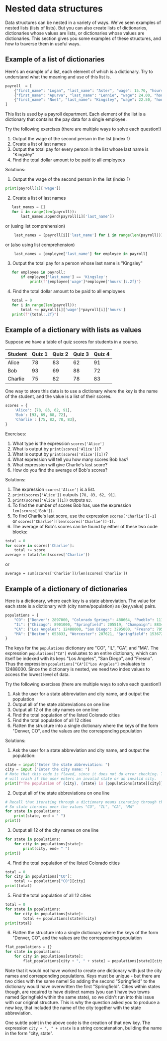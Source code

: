 # Nested data structures

Data structures can be nested in a variety of ways. We've seen examples of nested lists (lists of lists).
But you can also create lists of dictionaries, dictionaries whose values are lists, or dictionaries whose values are dictionaries.
This section gives you some examples of these structures, and how to traverse them in useful ways.

## Example of a list of dictionaries
Here's an example of a list, each element of which is a dictionary. Try to understand what the meaning and use of this list is.
```python
payroll  = [
    {"first_name": "Logan", "last_name": "Aster", "wage": 15.70, "hours": 37},
    {"first_name": "Apurva", "last_name": "Lennie", "wage": 24.00, "hours": 15},
    {"first_name": "Noel", "last_name": "Kingsley", "wage": 22.50, "hours": 25},
]
```
This list is used by a payroll department. Each element of the list is a dictionary that contains the pay data for a single employee.

Try the following exercises (there are multiple ways to solve each question!)
1. Output the wage of the second person in the list (index 1)
2. Create a list of last names
3. Output the total pay for every person in the list whose last name is "Kingsley"
4. Find the total dollar amount to be paid to all employees

Solutions:
1. Output the wage of the second person in the list (index 1)
```python
print(payroll[1]['wage'])
```

2. Create a list of last names
```python
   last_names = []
   for i in range(len(payroll)):
       last_names.append(payroll[i]['last_name'])
```
or (using list comprehension)
```python
    last_names = [payroll[i]['last_name'] for i in range(len(payroll))]
```
or (also using list comprehension)
```python
    last_names = [employee['last_name'] for employee in payroll]
```

3. Output the total pay for a person whose last name is "Kingsley"
```python
   for employee in payroll:
       if employee['last_name'] == 'Kingsley':
           print(f"{employee['wage']*employee['hours']:.2f}")
```

4. Find the total dollar amount to be paid to all employees
```python
   total = 0
   for i in range(len(payroll)):
       total += payroll[i]['wage']*payroll[i]['hours']
   print(f"{total:.2f}")
```

## Example of a dictionary with lists as values
Suppose we have a table of quiz scores for students in a course.

| Student | Quiz 1  | Quiz 2 | Quiz 3 | Quiz 4 |
| --- | --- | --- | --- | --- |
| Alice | 78 | 83 | 62 | 91 |
| Bob | 93 | 69 | 88 | 72 |
| Charlie | 75 | 82 | 78 | 83 |

One way to store this data is to use a dictionary where the key is the name of the student, and the value is a list of their scores.
```python
scores = {
    'Alice': [78, 83, 62, 91],
    'Bob': [93, 69, 88, 72],
    'Charlie': [75, 82, 78, 83],
}
```
Exercises:
1. What type is the expression `scores['Alice']`
2. What is output by `print(scores['Alice'])`?
3. What is output by `print(scores['Alice'][1])`?
4. What expression will tell you how many scores Bob has?
5. What expression will give Charlie's last score?
6. How do you find the average of Bob's scores?

Solutions:

1. The expression `scores['Alice']` is a list.
2. `print(scores['Alice'])` outputs `[78, 83, 62, 91]`.
3. `print(scores['Alice'][1])` outputs `83`.
4. To find the number of scores Bob has, use the expression `len(scores['Bob'])`.
5. To find Charlie's last score, use the expression `scores['Charlie'][-1]` or `scores['Charlie'][len(scores['Charlie'])-1]`.
6. The average of Bob's scores can be found by either of these two code blocks:
```python
total = 0
for score in scores['Charlie']:
    total += score
average = total/len(scores['Charlie'])
```
or

`average = sum(scores['Charlie'])/len(scores['Charlie'])`


## Example of a dictionary of dictionaries
Here is a dictionary, where each key is a state abbreviation. The value for each state is a dictionary with (city name/population) as (key,value) pairs.
```python
populations = {
    "CO": {"Denver": 2897000, "Colorado Springs": 488664, "Pueblo": 111424},
    "IL": {"Chicago": 8901000, "Springfield": 205519, "Champaign": 88343},
    "CA": {"Los Angeles": 12488000, "San Diego": 3295000, "Fresno": 795000},
    "MA": {"Boston": 653833, "Worcester": 207621, "Springfield": 153672 }
}
```
The keys for the `populations` dictionary are "CO", "IL", "CA", and "MA". The expression `populations["CA"]` evaluates to an
entire dictionary, which can itself be indexed with its keys "Los Angeles", "San Diego", and "Fresno". Thus the expression
`populations["CA"]["Los Angeles"]` evaluates to 12488000. Since the dictionary is nested, we need two index values to access the lowest level of data.

Try the following exercises (there are multiple ways to solve each question!)
1. Ask the user for a state abbreviation and city name, and output the population
2. Output all of the state abbreviations on one line
3. Output all 12 of the city names on one line
4. Find the total population of the listed Colorado cities
5. Find the total population of all 12 cities
6. Flatten the structure into a single dictionary where the keys of the form "Denver, CO", and the values are the corresponding population

Solutions:

1. Ask the user for a state abbreviation and city name, and output the population:
```python
state = input("Enter the state abbreviation: ")
city = input ("Enter the city name: ")
# Note that this code is flawed, since it does not do error checking. The program
# will crash if the user enters an invalid state or an invalid city.
print(f"The population of {city}, {state} is {populations[state][city]}")
```

2. Output all of the state abbreviations on one line
```python
# Recall that iterating through a dictionary means iterating through the keys.
# So state iterates over the values "CO", "IL", "CA", "MA"  
for state in populations:
    print(state, end = " ")
print()
```

3. Output all 12 of the city names on one line
```python
for state in populations:
    for city in populations[state]:
        print(city, end= " ")
print()
```

4. Find the total population of the listed Colorado cities
```python
total = 0
for city in populations["CO"]:
    total += populations["CO"][city]
print(total)
```

5. Find the total population of all 12 cities
```python
total = 0
for state in populations:
    for city in populations[state]:
        total += populations[state][city]
print(total)
```

6. Flatten the structure into a single dictionary where the keys of the form "Denver, CO", and the values are the corresponding population
```python
flat_populations = {}
for state in populations:
    for city in populations[state]:
        flat_populations[city + ", " + state] = populations[state][city]
```
Note that it would not have worked to create one dictionary with just the city names and corresponding populations. Keys must be unique - but there are two cities with the same name! So adding the second "Springfield" to the dictionary would have overwritten the first "Springfield". Cities within states though, are required to have distinct names (you can't have two towns named Springfield within the same state), so we didn't run into this issue with our original structure. This is why the question asked you to produce a new key, that included the name of the city together with the state abbreviation.

One subtle point in the above code is the creation of that new key. The expression `city + ", " + state` is a string concatenation, building the name in the form "city, state".
